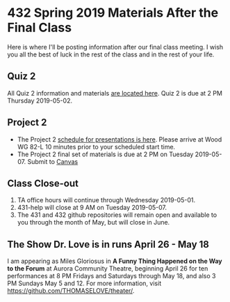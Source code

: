 # 432 Spring 2019 Materials After the Final Class

Here is where I'll be posting information after our final class meeting. I wish you all the best of luck in the rest of the class and in the rest of your life.

## Quiz 2

All Quiz 2 information and materials [are located here](https://github.com/THOMASELOVE/2019-432/tree/master/quizzes/quiz2). Quiz 2 is due at 2 PM Thursday 2019-05-02.

## Project 2

- The Project 2 [schedule for presentations is here](https://github.com/THOMASELOVE/2019-432/blob/master/projects/project2/project2-schedule.md). Please arrive at Wood WG 82-L 10 minutes prior to your scheduled start time.
- The Project 2 final set of materials is due at 2 PM on Tuesday 2019-05-07. Submit to [Canvas](https://canvas.case.edu/)

## Class Close-out

1. TA office hours will continue through Wednesday 2019-05-01.
2. 431-help will close at 9 AM on Tuesday 2019-05-07.
3. The 431 and 432 github repositories will remain open and available to you through the month of May, but will close in June.

## The Show Dr. Love is in runs April 26 - May 18

I am appearing as Miles Gloriosus in **A Funny Thing Happened on the Way to the Forum** at Aurora Community Theatre, beginning April 26 for ten performances at 8 PM Fridays and Saturdays through May 18, and also 3 PM Sundays May 5 and 12. For more information, visit https://github.com/THOMASELOVE/theater/.
